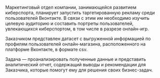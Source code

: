 Маркетинговый отдел компании, занимающейся развитием киберспорта, планирует запустить таргетированную рекламу среди пользователей Вконтакте. В связи с этим им необходимо изучить целевую аудиторию и составить портреты пользователей, увлекающихся киберспортом, в том числе в разрезе онлайн-игр.

Заказчиком представлен датасет с выгруженной информацией по профилям пользователей онлайн-магазина, расположенного на платформе Вконтакте, в формате csv.

Задача — проанализировать полученные данные и представить аналитический отчет, содержащий выводы и рекомендации для Заказчика, которые помогут ему для решения своих бизнес-задач.
